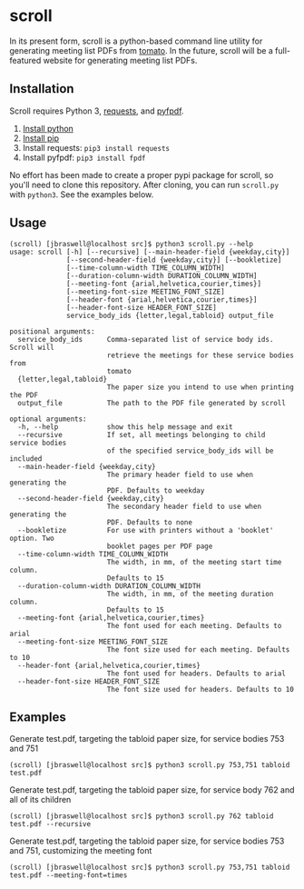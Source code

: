 # scroll
In its present form, scroll is a python-based command line utility for generating meeting list PDFs from [tomato](https://github.com/jbraswell/tomato). In the future, scroll will be a full-featured website for generating meeting list PDFs.

## Installation
Scroll requires Python 3, [requests](http://docs.python-requests.org/en/master/), and [pyfpdf](https://github.com/reingart/pyfpdf).

1. [Install python](https://www.python.org/downloads/)
2. [Install pip](https://pip.pypa.io/en/stable/installing/)
3. Install requests: `pip3 install requests`
4. Install pyfpdf: `pip3 install fpdf`

No effort has been made to create a proper pypi package for scroll, so you'll need to clone this repository. After cloning, you can run `scroll.py` with `python3`. See the examples below.
 
## Usage
```
(scroll) [jbraswell@localhost src]$ python3 scroll.py --help
usage: scroll [-h] [--recursive] [--main-header-field {weekday,city}]
              [--second-header-field {weekday,city}] [--bookletize]
              [--time-column-width TIME_COLUMN_WIDTH]
              [--duration-column-width DURATION_COLUMN_WIDTH]
              [--meeting-font {arial,helvetica,courier,times}]
              [--meeting-font-size MEETING_FONT_SIZE]
              [--header-font {arial,helvetica,courier,times}]
              [--header-font-size HEADER_FONT_SIZE]
              service_body_ids {letter,legal,tabloid} output_file

positional arguments:
  service_body_ids      Comma-separated list of service body ids. Scroll will
                        retrieve the meetings for these service bodies from
                        tomato
  {letter,legal,tabloid}
                        The paper size you intend to use when printing the PDF
  output_file           The path to the PDF file generated by scroll

optional arguments:
  -h, --help            show this help message and exit
  --recursive           If set, all meetings belonging to child service bodies
                        of the specified service_body_ids will be included
  --main-header-field {weekday,city}
                        The primary header field to use when generating the
                        PDF. Defaults to weekday
  --second-header-field {weekday,city}
                        The secondary header field to use when generating the
                        PDF. Defaults to none
  --bookletize          For use with printers without a 'booklet' option. Two
                        booklet pages per PDF page
  --time-column-width TIME_COLUMN_WIDTH
                        The width, in mm, of the meeting start time column.
                        Defaults to 15
  --duration-column-width DURATION_COLUMN_WIDTH
                        The width, in mm, of the meeting duration column.
                        Defaults to 15
  --meeting-font {arial,helvetica,courier,times}
                        The font used for each meeting. Defaults to arial
  --meeting-font-size MEETING_FONT_SIZE
                        The font size used for each meeting. Defaults to 10
  --header-font {arial,helvetica,courier,times}
                        The font used for headers. Defaults to arial
  --header-font-size HEADER_FONT_SIZE
                        The font size used for headers. Defaults to 10
```

## Examples
Generate test.pdf, targeting the tabloid paper size, for service bodies 753 and 751
```
(scroll) [jbraswell@localhost src]$ python3 scroll.py 753,751 tabloid test.pdf
```

Generate test.pdf, targeting the tabloid paper size, for service body 762 and all of its children
```
(scroll) [jbraswell@localhost src]$ python3 scroll.py 762 tabloid test.pdf --recursive
```

Generate test.pdf, targeting the tabloid paper size, for service bodies 753 and 751, customizing the meeting font
```
(scroll) [jbraswell@localhost src]$ python3 scroll.py 753,751 tabloid test.pdf --meeting-font=times
```